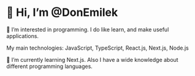 # 👋 Hi, I’m @DonEmilek


👀 I’m interested in programming. I do like learn, and make useful applications. 

My main technologies: JavaScript, TypeScript, React.js, Next.js, Node.js

🌱 I’m currently learning Next.js. Also I have a wide knowledge about different programming languages.
